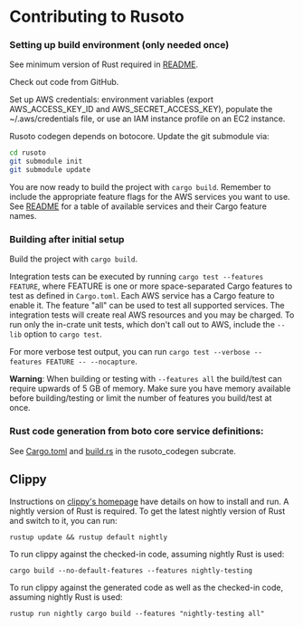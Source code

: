 # Contributing to Rusoto

### Setting up build environment (only needed once)

See minimum version of Rust required in [README](README.md).

Check out code from GitHub.

Set up AWS credentials: environment variables (export AWS_ACCESS_KEY_ID and
AWS_SECRET_ACCESS_KEY), populate the ~/.aws/credentials file, or use an
IAM instance profile on an EC2 instance.

Rusoto codegen depends on botocore.  Update the git submodule via:

``` bash
cd rusoto
git submodule init
git submodule update
```

You are now ready to build the project with `cargo build`.
Remember to include the appropriate feature flags for the AWS services you want to use.
See [README](README.md) for a table of available services and their Cargo feature names.

### Building after initial setup

Build the project with `cargo build`.

Integration tests can be executed by running `cargo test --features FEATURE`, where FEATURE is one or more space-separated Cargo features to test as defined in `Cargo.toml`.
Each AWS service has a Cargo feature to enable it.
The feature "all" can be used to test all supported services.
The integration tests will create real AWS resources and you may be charged.
To run only the in-crate unit tests, which don't call out to AWS, include the `--lib` option to `cargo test`.

For more verbose test output, you can run `cargo test --verbose --features FEATURE -- --nocapture`.

**Warning**: When building or testing with `--features all` the build/test can require upwards of 5 GB of memory. Make sure you have memory available before building/testing or limit the number of features you build/test at once.

### Rust code generation from boto core service definitions:

See [Cargo.toml](codegen/Cargo.toml) and [build.rs](codegen/build.rs) in the
rusoto_codegen subcrate.

## Clippy

Instructions on [clippy's homepage](https://github.com/Manishearth/rust-clippy) have details on how to install and run.
A nightly version of Rust is required.  To get the latest nightly version of Rust and switch to it, you can run:

`rustup update && rustup default nightly`

To run clippy against the checked-in code, assuming nightly Rust is used:

`cargo build --no-default-features --features nightly-testing`

To run clippy against the generated code as well as the checked-in code, assuming nightly Rust is used:

`rustup run nightly cargo build --features "nightly-testing all"`
